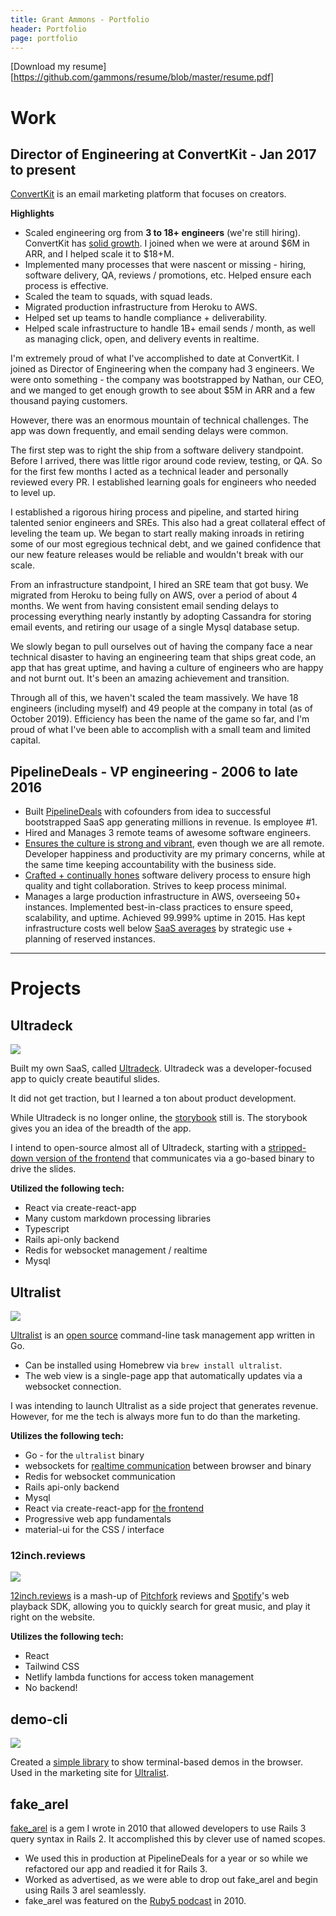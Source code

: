 ```yaml
---
title: Grant Ammons - Portfolio
header: Portfolio
page: portfolio
---
```


[Download my resume][https://github.com/gammons/resume/blob/master/resume.pdf]

# Work

## Director of Engineering at ConvertKit - Jan 2017 to present

[ConvertKit][ck] is an email marketing platform that focuses on creators.

**Highlights**

* Scaled engineering org from **3 to 18+ engineers** (we're still hiring).  ConvertKit has [solid growth](https://convertkit.baremetrics.com/).  I joined when we were at around $6M in ARR, and I helped scale it to $18+M.
* Implemented many processes that were nascent or missing - hiring, software delivery, QA, reviews / promotions, etc. Helped ensure each process is effective.
* Scaled the team to squads, with squad leads.
* Migrated production infrastructure from Heroku to AWS.
* Helped set up teams to handle compliance + deliverability.
* Helped scale infrastructure to handle 1B+ email sends / month, as well as managing click, open, and delivery events in realtime.

I'm extremely proud of what I've accomplished to date at ConvertKit.  I joined as Director of Engineering when the company had 3 engineers.  We were onto something - the company was bootstrapped by Nathan, our CEO, and we manged to get enough growth to see about $5M in ARR and a few thousand paying customers.

However, there was an enormous mountain of technical challenges.  The app was down frequently, and email sending delays were common.

The first step was to right the ship from a software delivery standpoint.  Before I arrived, there was little rigor around code review, testing, or QA.   So for the first few months I acted as a technical leader and personally reviewed every PR.  I established learning goals for engineers who needed to level up. 

I established a rigorous hiring process and pipeline, and started hiring talented senior engineers and SREs.  This also had a great collateral effect of leveling the team up.  We began to start really making inroads in retiring some of our most egregious technical debt, and we gained confidence that our new feature releases would be reliable and wouldn't break with our scale.

From an infrastructure standpoint, I hired an SRE team that got busy.  We migrated from Heroku to being fully on AWS, over a period of about 4 months.  We went from having consistent email sending delays to processing everything nearly instantly by adopting Cassandra for storing email events, and retiring our usage of a single Mysql database setup.

We slowly began to pull ourselves out of having the company face a near technical disaster to having an engineering team that ships great code, an app that has great uptime, and having a culture of engineers who are happy and not burnt out.  It's been an amazing achievement and transition.

Through all of this, we haven't scaled the team massively.  We have 18 engineers (including myself) and 49 people at the company in total (as of October 2019).  Efficiency has been the name of the game so far, and I'm proud of what I've been able to accomplish with a small team and limited capital.

## PipelineDeals - VP engineering - 2006 to late 2016

* Built [PipelineDeals][pld] with cofounders from idea to successful bootstrapped SaaS app generating millions in revenue.  Is employee #1.
* Hired and Manages 3 remote teams of awesome software engineers.
* [Ensures the culture is strong and vibrant](https://medium.com/@gammons/4-awesome-ways-to-level-up-your-dev-team-32ab43f90678#.z6bh97clv), even though we are all remote.  Developer happiness and productivity are my primary concerns, while at the same time keeping accountability with the business side.
* [Crafted + continually hones][scrum] software delivery process to ensure high quality and tight collaboration.  Strives to keep process minimal.
* Manages a large production infrastructure in AWS, overseeing 50+ instances.  Implemented best-in-class practices to ensure speed, scalability, and uptime.   Achieved 99.999% uptime in 2015.  Has kept infrastructure costs well below [SaaS averages][saas] by strategic use + planning of reserved instances.

---

# Projects


## Ultradeck

![](images/ultradeck.png)

Built my own SaaS, called [Ultradeck](https://ultradeck.co).  Ultradeck was a developer-focused app to quicly create beautiful slides.

It did not get traction, but I learned a ton about product development.

While Ultradeck is no longer online, the [storybook](https://stories.ultradeck.co) still is.  The storybook gives you an idea of the breadth of the app.

I intend to open-source almost all of Ultradeck, starting with a [stripped-down version of the frontend](https://github.com/gammons/ultradeck-frontend) that communicates via a go-based binary to drive the slides.

**Utilized the following tech:**

* React via create-react-app
* Many custom markdown processing libraries
* Typescript
* Rails api-only backend
* Redis for websocket management / realtime
* Mysql

## Ultralist

![](images/ultralist.png)

[Ultralist][ultralist] is an [open source](https://github.com/ultralist) command-line task management app written in Go.

* Can be installed using Homebrew via `brew install ultralist`.
* The web view is a single-page app that automatically updates via a websocket connection.

I was intending to launch Ultralist as a side project that generates revenue. However, for me the tech is always more fun to do than the marketing.

**Utilizes the following tech:**

* Go - for the `ultralist` binary
* websockets for [realtime communication](https://github.com/ultralist/ultralist-websockets) between browser and binary
* Redis for websocket communication
* Rails api-only backend
* Mysql
* React via create-react-app for [the frontend](https://github.com/ultralist/ultralist-frontend)
* Progressive web app fundamentals
* material-ui for the CSS / interface

### 12inch.reviews

![](images/12inch.png)

[12inch.reviews](https://12inch.reviews) is a mash-up of [Pitchfork](https://pitchfork.com) reviews and [Spotify](https://spotify.com)'s web playback SDK, allowing you to quickly search for great music, and play it right on the website.

**Utilizes the following tech:**

* React
* Tailwind CSS
* Netlify lambda functions for access token management
* No backend!

## demo-cli

![](images/demo-cli.png)

Created a [simple library](https://demo-cli.dev) to show terminal-based demos in the browser.  Used in the marketing site for [Ultralist](https://ultralist.io).

## fake_arel

[fake_arel][fa] is a gem I wrote in 2010 that allowed developers to use Rails 3 query syntax in Rails 2.  It accomplished this by clever use of named scopes.

* We used this in production at PipelineDeals for a year or so while we refactored our app and readied it for Rails 3.
* Worked as advertised, as we were able to drop out fake_arel and begin using Rails 3 arel seamlessly.
* fake_arel was featured on the [Ruby5 podcast][r5] in 2010.

[ck]: https://convertkit.com
[pld]: https://www.pipelinedeals.com
[ultralist]: https://ultralist.io
[saas]: http://www.forentrepreneurs.com/2015-saas-survey-part-2
[scrum]: https://medium.com/cto-school/ditching-scrum-for-kanban-the-best-decision-we-ve-made-as-a-team-cd1167014a6f#.u93fsg4qx
[fa]: https://github.com/gammons/fake_arel
[r5]: https://ruby5.codeschool.com/episodes/99-episode-97-july-27-2010

